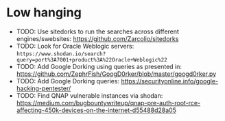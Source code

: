 # Low hanging
* TODO: Use sitedorks to run the searches across different engines/swebsites: https://github.com/Zarcolio/sitedorks
* TODO: Look for Oracle Weblogic servers: `https://www.shodan.io/search?query=port%3A7001+product%3A%22Oracle+Weblogic%22`
* TODO: Add Google Dorking using queries as presented in: https://github.com/ZephrFish/GoogD0rker/blob/master/googd0rker.py
* TODO: Add Google Dorking queries: https://securityonline.info/google-hacking-pentester/
* TODO: Find QNAP vulnerable instances via shodan: https://medium.com/bugbountywriteup/qnap-pre-auth-root-rce-affecting-450k-devices-on-the-internet-d55488d28a05
